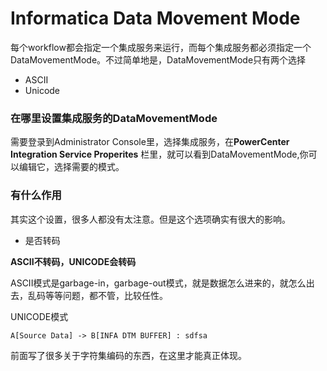 # Informatica Data Movement Mode
每个workflow都会指定一个集成服务来运行，而每个集成服务都必须指定一个DataMovementMode。不过简单地是，DataMovementMode只有两个选择
- ASCII
- Unicode

### 在哪里设置集成服务的DataMovementMode
需要登录到Administrator Console里，选择集成服务，在**PowerCenter Integration Service Properites** 栏里，就可以看到DataMovementMode,你可以编辑它，选择需要的模式。



### 有什么作用
其实这个设置，很多人都没有太注意。但是这个选项确实有很大的影响。
- 是否转码

**ASCII不转码，UNICODE会转码**

ASCII模式是garbage-in，garbage-out模式，就是数据怎么进来的，就怎么出去，乱码等等问题，都不管，比较任性。

UNICODE模式
``` flow
A[Source Data] -> B[INFA DTM BUFFER] : sdfsa

```

前面写了很多关于字符集编码的东西，在这里才能真正体现。

